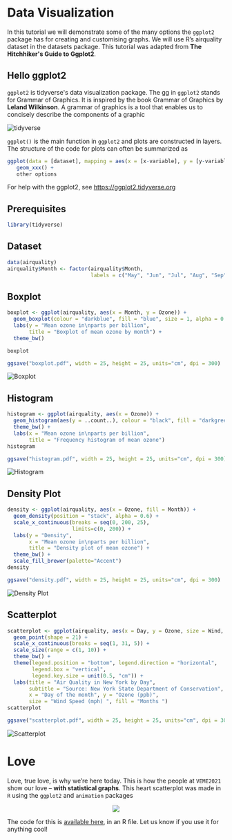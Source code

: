 # Data Visualization

In this tutorial we will demonstrate some of the many options the
`ggplot2` package has for creating and customising graphs. We will use
R’s airquality dataset in the datasets package. This tutorial was adapted from **The Hitchhiker's Guide to Ggplot2**.

## Hello ggplot2

`ggplot2` is tidyverse's data visualization package. The gg in `ggplot2` stands for Grammar of Graphics.
It is inspired by the book Grammar of Graphics by **Leland Wilkinson**. A grammar of graphics is a tool 
that enables us to concisely describe the components of a graphic 

![tidyverse](https://raw.githubusercontent.com/XimenezJP/into_to_R/main/03%20Data%20Visualization/tidyverse.png)<!-- -->

`ggplot()` is the main function in `ggplot2` and plots are constructed in layers. 
The structure of the code for plots can often be summarized as

``` r
ggplot(data = [dataset], mapping = aes(x = [x-variable], y = [y-variable])) +
   geom_xxx() +
   other options
```
For help with the ggplot2, see https://ggplot2.tidyverse.org

## Prerequisites
``` r
library(tidyverse)
```

## Dataset
``` r
data(airquality)
airquality$Month <- factor(airquality$Month,
                           labels = c("May", "Jun", "Jul", "Aug", "Sep"))
```

## Boxplot
``` r
boxplot <- ggplot(airquality, aes(x = Month, y = Ozone)) +
  geom_boxplot(colour = "darkblue", fill = "blue", size = 1, alpha = 0.2) +
  labs(y = "Mean ozone in\nparts per billion",
       title = "Boxplot of mean ozone by month") +
  theme_bw()

boxplot

ggsave("boxplot.pdf", width = 25, height = 25, units="cm", dpi = 300)
```
![Boxplot](https://raw.githubusercontent.com/XimenezJP/into_to_R/main/03%20Data%20Visualization/boxplot.png)<!-- -->

## Histogram
``` r
histogram <- ggplot(airquality, aes(x = Ozone)) +
  geom_histogram(aes(y = ..count..), colour = "black", fill = "darkgreen", alpha = 0.4, binwidth = 5) +
  theme_bw() +
  labs(x = "Mean ozone in\nparts per billion",
       title = "Frequency histogram of mean ozone") 
histogram

ggsave("histogram.pdf", width = 25, height = 25, units="cm", dpi = 300)
``` 
![Histogram](https://raw.githubusercontent.com/XimenezJP/into_to_R/main/03%20Data%20Visualization/histogram.png)<!-- -->

## Density Plot
``` r
density <- ggplot(airquality, aes(x = Ozone, fill = Month)) +
  geom_density(position = "stack", alpha = 0.6) +
  scale_x_continuous(breaks = seq(0, 200, 25),
                     limits=c(0, 200)) +
  labs(y = "Density",
       x = "Mean ozone in\nparts per billion",
       title = "Density plot of mean ozone") +
  theme_bw() +
  scale_fill_brewer(palette="Accent")
density

ggsave("density.pdf", width = 25, height = 25, units="cm", dpi = 300)
```
![Density Plot](https://raw.githubusercontent.com/XimenezJP/into_to_R/main/03%20Data%20Visualization/density.png)<!-- -->

## Scatterplot
``` r
scatterplot <- ggplot(airquality, aes(x = Day, y = Ozone, size = Wind, fill = Month)) + 
  geom_point(shape = 21) +
  scale_x_continuous(breaks = seq(1, 31, 5)) + 
  scale_size(range = c(1, 10)) +
  theme_bw() +
  theme(legend.position = "bottom", legend.direction = "horizontal",
        legend.box = "vertical",
        legend.key.size = unit(0.5, "cm")) +
  labs(title = "Air Quality in New York by Day",
       subtitle = "Source: New York State Department of Conservation",
       x = "Day of the month", y = "Ozone (ppb)",
       size = "Wind Speed (mph) ", fill = "Months ")
scatterplot

ggsave("scatterplot.pdf", width = 25, height = 25, units="cm", dpi = 300)
```
![Scatterplot](https://raw.githubusercontent.com/XimenezJP/into_to_R/main/03%20Data%20Visualization/scatterplot.png)<!-- -->

# Love
Love, true love, is why we’re here today. This is how the people at `VEME2021` show our love – **with statistical graphs**. 
This heart scatterplot was made in `R` using the `ggplot2` and `animation` packages

<p align="center">
  <img src="https://raw.githubusercontent.com/XimenezJP/into_to_R/main/03%20Data%20Visualization/valentine.gif">
</p>

The code for this is [available here](https://cdn2.hubspot.net/hub/355318/file-2490959249-r/heart_graph.r), in an R file. 
Let us know if you use it for anything cool!
